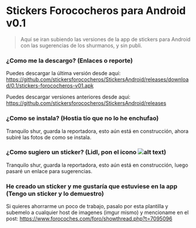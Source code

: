 # Stickers Forococheros para Android v0.1

> Aquí se iran subiendo las versiones de la app de stickers para Android con las sugerencias de los shurmanos, y sin publi.

### ¿Como me la descargo? (Enlaces o reporte)

Puedes descargar la última versión desde aquí: https://github.com/stickersforococheros/StickersAndroid/releases/download/0.1/stickers-forococheros-v01.apk

Puedes descargar versiones anteriores desde aquí: https://github.com/stickersforococheros/StickersAndroid/releases

### ¿Como se instala? (Hostia tío que no lo he enchufao)

Tranquilo shur, guarda la reportadora, esto aún está en construcción, ahora subiré las fotos de como se instala.

### ¿Como sugiero un sticker? (Lidl, pon el icono ![alt text](http://i40.tinypic.com/35i2loo.gif "roto2d2"))

Tranquilo shur, guarda la reportadora, esto aún está en construcción, luego pasaré un enlace para sugerencias.

### He creado un sticker y me gustaría que estuviese en la app (Tengo un sticker y lo demuestro)

Si quieres ahorrarme un poco de trabajo, pasalo por esta plantilla y subemelo a cualquier host de imagenes (imgur mismo) y mencioname en el post: https://www.forocoches.com/foro/showthread.php?t=7095096
